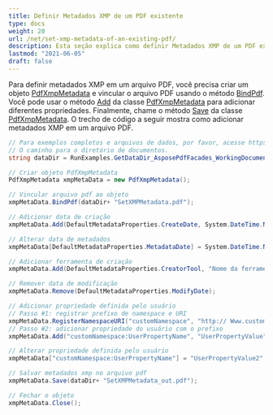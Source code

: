 ```yaml
---
title: Definir Metadados XMP de um PDF existente
type: docs
weight: 20
url: /net/set-xmp-metadata-of-an-existing-pdf/
description: Esta seção explica como definir Metadados XMP de um PDF existente com Aspose.PDF Facades.
lastmod: "2021-06-05"
draft: false
---
```


Para definir metadados XMP em um arquivo PDF, você precisa criar um objeto [PdfXmpMetadata](https://reference.aspose.com/pdf/net/aspose.pdf.facades/pdfxmpmetadata) e vincular o arquivo PDF usando o método [BindPdf](https://reference.aspose.com/pdf/net/aspose.pdf.facades/facade/methods/bindpdf/index). Você pode usar o método [Add](https://reference.aspose.com/pdf/net/aspose.pdf.facades/pdfxmpmetadata/methods/add/index) da classe [PdfXmpMetadata](https://reference.aspose.com/pdf/net/aspose.pdf.facades/pdfxmpmetadata) para adicionar diferentes propriedades. Finalmente, chame o método [Save](https://reference.aspose.com/pdf/net/aspose.pdf/document/methods/save/index) da classe [PdfXmpMetadata](https://reference.aspose.com/pdf/net/aspose.pdf.facades/pdfxmpmetadata). O trecho de código a seguir mostra como adicionar metadados XMP em um arquivo PDF.

```csharp
// Para exemplos completos e arquivos de dados, por favor, acesse https://github.com/aspose-pdf/Aspose.Pdf-for-.NET
// O caminho para o diretório de documentos.
string dataDir = RunExamples.GetDataDir_AsposePdfFacades_WorkingDocuments();

// Criar objeto PdfXmpMetadata
PdfXmpMetadata xmpMetaData = new PdfXmpMetadata();

// Vincular arquivo pdf ao objeto
xmpMetaData.BindPdf(dataDir+ "SetXMPMetadata.pdf");

// Adicionar data de criação
xmpMetaData.Add(DefaultMetadataProperties.CreateDate, System.DateTime.Now.ToString());

// Alterar data de metadados
xmpMetaData[DefaultMetadataProperties.MetadataDate] = System.DateTime.Now.ToString();

// Adicionar ferramenta de criação
xmpMetaData.Add(DefaultMetadataProperties.CreatorTool, "Nome da ferramenta de criação");

// Remover data de modificação
xmpMetaData.Remove(DefaultMetadataProperties.ModifyDate);

// Adicionar propriedade definida pelo usuário
// Passo #1: registrar prefixo de namespace e URI
xmpMetaData.RegisterNamespaceURI("customNamespace", "http:// Www.customNameSpaces.com/ns/");
// Passo #2: adicionar propriedade do usuário com o prefixo
xmpMetaData.Add("customNamespace:UserPropertyName", "UserPropertyValue");

// Alterar propriedade definida pelo usuário
xmpMetaData["customNamespace:UserPropertyName"] = "UserPropertyValue2";

// Salvar metadados xmp no arquivo pdf
xmpMetaData.Save(dataDir+ "SetXMPMetadata_out.pdf");

// Fechar o objeto
xmpMetaData.Close();
```